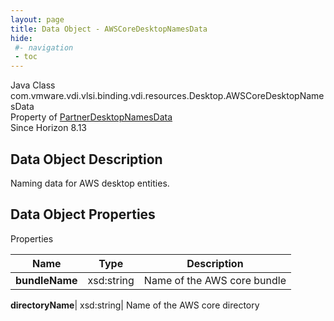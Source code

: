 ```yaml
---
layout: page
title: Data Object - AWSCoreDesktopNamesData
hide:
 #- navigation
 - toc
---
```






Java Class
    com.vmware.vdi.vlsi.binding.vdi.resources.Desktop.AWSCoreDesktopNamesData  
Property of
     [PartnerDesktopNamesData](vdi.resources.Desktop.PartnerDesktopNamesData.md#field_detail)  
Since 
    Horizon 8.13

## Data Object Description 

Naming data for AWS desktop entities. 

## Data Object Properties

Properties

Name |  Type |  Description   
---|---|---  
**bundleName**|  xsd:string|  Name of the AWS core bundle   
  
**directoryName**|  xsd:string|  Name of the AWS core directory   
  
  

  


